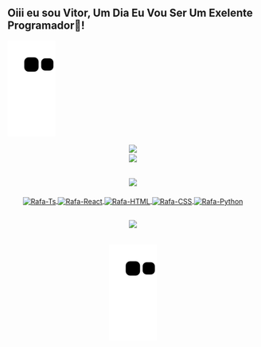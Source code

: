 
## Oiii eu sou Vitor, Um Dia Eu Vou Ser Um Exelente Programador🤩!
  ![Snake animation](https://github.com/VitorSam0w0/VitorSam0w0/blob/output/github-contribution-grid-snake.svg)
<div align="center">
  <a href="https://github.com/VitorSam0w0">
  <img height="180em" src="https://github-readme-stats.vercel.app/api?username=VitorSam0w0&show_icons=true&theme=dark&include_all_commits=true&count_private=true"/>
    
    
<div> 
  <a href="https://instagram.com/vsvitorsam?igshid=YmMyMTA2M2Y=" target="_blank"><img src="https://img.shields.io/badge/-Instagram-%23E4405F?style=for-the-badge&logo=instagram&logoColor=white" target="_blank"></a>
  
  ##
    
  <img height="180em" src="https://github-readme-stats.vercel.app/api/top-langs/?username=VitorSam0w0&layout=compact&langs_count=7&theme=dark"/>
    
<div style="display: inline_block"><br>
    <a href="https://github.com/VitorSam0w0"><img src="https://img.icons8.com/bubbles/70/pixel-cat.png" class"media-object
  <img align="center" alt="Rafa-Ts" height="70" width="70" src="https://img.icons8.com/bubbles/70/pixel-cat.png">
    <a href="https://github.com/VitorSam0w0"><img src="https://img.icons8.com/bubbles/70/bright-moon.png" class"media-object
  <img align="center" alt="Rafa-React" height="70" width="70" src="https://img.icons8.com/bubbles/70/bright-moon.png">
      <a href="https://github.com/VitorSam0w0"><img src="https://img.icons8.com/bubbles/70/kawaii-pizza.png" class"media-object
  <img align="center" alt="Rafa-HTML" height="70" width="70" src="https://img.icons8.com/bubbles/70/kawaii-pizza.png">
      <a href="https://github.com/VitorSam0w0"><img src="https://img.icons8.com/bubbles/70/pokemon.png" class"media-object
  <img align="center" alt="Rafa-CSS" height="70" width="70" src="https://img.icons8.com/bubbles/70/pokemon.png">
        <a href="https://github.com/VitorSam0w0"><img src="https://img.icons8.com/bubbles/70/mana.png" class"media-object
  <img align="center" alt="Rafa-Python" height="70" width="70" src="https://img.icons8.com/bubbles/70/mana.png">
  
  
</div>

##

<img src="https://data.whicdn.com/images/309541334/original.gif" />
  
  ##
  
  ![Snake animation](https://github.com/VitorSam0w0/VitorSam0w0/blob/output/github-contribution-grid-snake.svg)
 
</div>
